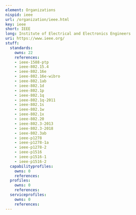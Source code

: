 ```yaml
---
element: Organizations
nispid: ieee
url: /organization/ieee.html
key: ieee
short: IEEE
long: Institute of Electrical and Electronics Engineers
uri: https://www.ieee.org/
stuff:
  standards:
    owns: 22
    references:
    - ieee-1588-ptp
    - ieee-802.15.4
    - ieee-802.16e
    - ieee-802.16e-wibro
    - ieee-802.1ab
    - ieee-802.1d
    - ieee-802.1p
    - ieee-802.1q
    - ieee-802.1q-2011
    - ieee-802.1s
    - ieee-802.1w
    - ieee-802.1x
    - ieee-802.20
    - ieee-802.3-2013
    - ieee-802.3-2018
    - ieee-802.3ab
    - ieee-p1278
    - ieee-p1278-1a
    - ieee-p1278-2
    - ieee-p1516
    - ieee-p1516-1
    - ieee-p1516-2
  capabilityprofiles:
    owns: 0
    references:
  profiles:
    owns: 0
    references:
  serviceprofiles:
    owns: 0
    references:
---
```

